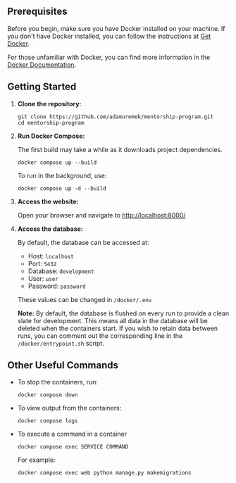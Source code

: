 ## Prerequisites

Before you begin, make sure you have Docker installed on your machine. If you don't have Docker installed, you can follow the instructions at [Get Docker](https://docs.docker.com/get-docker/).

For those unfamiliar with Docker, you can find more information in the [Docker Documentation](https://docs.docker.com/manuals/). 

## Getting Started

1. **Clone the repository:**
    
    ```
    git clone https://github.com/adamuremek/mentorship-program.git
    cd mentorship-program
    ```

2. **Run Docker Compose:**
    
    The first build may take a while as it downloads project dependencies.

    ```
    docker compose up --build
    ```

    To run in the background, use:

    ```
    docker compose up -d --build
    ```


3. **Access the website:**
    
    Open your browser and navigate to [http://localhost:8000/](http://localhost:8000/)
    
4. **Access the database:**
	
	By default, the database can be accessed at:
	- Host: `localhost`
	- Port: `5432`
	- Database: `development`
	- User: `user`
	- Password: `password`

	These values can be changed in `/docker/.env`
	
	**Note:** By default, the database is flushed on every run to provide a clean slate for development. This means all data in the database will be deleted when the containers start. If you wish to retain data between runs, you can comment out the corresponding line in the `/docker/entrypoint.sh` script.



## Other Useful Commands

- To stop the containers, run:

	```
	docker compose down
	```

- To view output from the containers:

	```
	docker compose logs
	```
- To execute a command in a container
	
	```
	docker compose exec SERVICE COMMAND
	```
	For example:
	```
	docker compose exec web python manage.py makemigrations
	```
	
